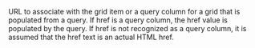 URL to associate with the grid item or a query column for a grid that is populated from a query.
		If href is a query column, the href value is populated by the query. If href is not recognized as a
		query column, it is assumed that the href text is an actual HTML href.